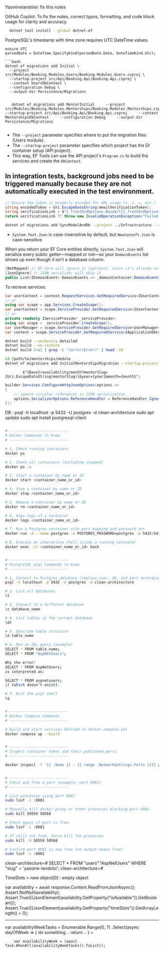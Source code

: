 Yasminelandolsi: fix this notes

GitHub Copilot: To fix the notes, correct typos, formatting, and code block usage for clarity and accuracy.

```bash
  dotnet tool install --global dotnet-ef
```

PostgreSQL's timestamp with time zone requires UTC DateTime values.

```
ensure UTC
parsedDate = DateTime.SpecifyKind(parsedDate.Date, DateTimeKind.Utc);
```

````
```bash
dotnet ef migrations add Initial \
  --project src/Modules/Booking.Modules.Users/Booking.Modules.Users.csproj \
  --startup-project src/Api/Booking.Api/Booking.Api.csproj \
  --context UsersDbContext \
  --configuration Debug \
  --output-dir Persistence/Migrations


   dotnet ef migrations add MentorInitial     --project src/Modules/Booking.Modules.Mentorships/Booking.Modules.Mentorships.csproj     --startup-project src/Api/Booking.Api/Booking.Api.csproj     --context MentorshipsDbContext     --configuration Debug     --output-dir Persistence/Migrations


````

- The `--project` parameter specifies where to put the migration files (Users module).
- The `--startup-project` parameter specifies which project has the DI container setup (API project).
- This way, EF Tools can use the API project's `Program.cs` to build the services and create the `DbContext`.

## In integration tests, background jobs need to be triggered manually because they are not automatically executed in the test environment.

```csharp
// Ensure the token is properly encoded for URL usage (+, /, =, etc.)
string encodedToken = Uri.EscapeDataString(emailVerificationToken);
string verificationLink = $"{_frontEndOptions.BaseUrl}{_frontEndOptions.EmailVerificationPagePath}?token={encodedToken}&email={emailAddress}";
return verificationLink ?? throw new InvalidOperationException("Failed to generate verification link.");
```

```bash
dotnet ef migrations add SyncModelAndDb --project ../Infrastructure --startup-project .
```

- `System.Text.Json` is case-insensitive by default, but `Newtonsoft.Json` is case-sensitive.

When you return your EF Core entities directly, `System.Text.Json` will serialize every public getter—mapped or not—so
your `DomainEvents` list shows up even though it isn’t a database column.

```csharp
[NotMapped] // EF Core will ignore it (optional, since it’s already not mapped)
[JsonIgnore] // JSON serializer will skip it
public List<IDomainEvent> DomainEvents => _domainContainer.DomainEvents;
```

To retrieve services:

```csharp
var userContext = context.RequestServices.GetRequiredService<IUserContext>();
// or
using var scope = app.Services.CreateScope();
var userContext = scope.ServiceProvider.GetRequiredService<IUserContext>();
// or
private readonly IServiceProvider _serviceProvider;
using var scope = _serviceProvider.CreateScope();
var userManager = scope.ServiceProvider.GetRequiredService<UserManager<User>>();
var context = scope.ServiceProvider.GetRequiredService<IApplicationDbContext>();
```

```bash
dotnet build --verbosity detailed
dotnet build --no-restore
dotnet build 2>&1 | grep -E "(error|Error)" | head -10
```

```bash
cd /path/to/mentorships/module
dotnet ef migrations add InitialMentorshipsMigration --startup-project ../Api/Booking.Api
```

            $"{Base}/availability/month?mentorSlug={Uri.EscapeDataString(mentorSlug)}&year={year}&month={month}";

```csharp
builder.Services.ConfigureHttpJsonOptions(options =>
{
    // ignore circular references in JSON serialization 
    options.SerializerOptions.ReferenceHandler = ReferenceHandler.IgnoreCycles;
});
```

DB :
psql -h localhost -p 5432 -U postgres -d clean-architecture
sudo apt update
sudo apt install postgresql-client

```bash

# ---------------------------
# Docker Commands to Know
# ---------------------------

# 1. Check running containers
docker ps

# 2. Check all containers (including stopped)
docker ps -a

# 3. Start a container by name or ID
docker start <container_name_or_id>

# 4. Stop a container by name or ID
docker stop <container_name_or_id>

# 5. Remove a container by name or ID
docker rm <container_name_or_id>

# 6. View logs of a container
docker logs <container_name_or_id>

# 7. Run a Postgres container with port mapping and password set
docker run -d --name postgres -e POSTGRES_PASSWORD=postgres -p 5432:5432 postgres:latest

# 8. Execute an interactive shell inside a running container
docker exec -it <container_name_or_id> bash


# ---------------------------
# PostgreSQL psql Commands to Know
# ---------------------------

# 1. Connect to Postgres database (replace user, db, and port accordingly)
psql -h localhost -p 5432 -U postgres -d clean-architecture

# 2. List all databases
\l

# 3. Connect to a different database
\c database_name

# 4. List tables in the current database
\dt

# 5. Describe table structure
\d table_name

# 6. Run an SQL query (example)
SELECT * FROM table_name;
SELECT * FROM "AspNetUsers";

Why the error?
SELECT * FROM AspNetUsers;
is interpreted as:

SELECT * FROM aspnetusers;
// (which doesn’t exist).

# 7. Exit the psql shell
\q


# ---------------------------
# Docker Compose Commands
# ---------------------------

# Build and start services defined in docker-compose.yml
docker compose up --build


# ---------------------------
# Inspect container names and their published ports
# ---------------------------

docker inspect -f '{{ .Name }} - {{ range .NetworkSettings.Ports }}{{ println . }}{{ end }}' $(docker ps -q)


# ---------------------------
# Check and free a port (example: port 8081)
# ---------------------------

# List processes using port 8081
sudo lsof -i :8081

# Manually kill docker-proxy or other processes blocking port 8081
sudo kill 50559 50568

# Check again if port is free
sudo lsof -i :8081

# If still not free, force kill the processes
sudo kill -9 50559 50568

# Confirm port 8081 is now free (no output means free)
sudo lsof -i :8081

```

clean-architecture=# SELECT *
FROM "users"."AspNetUsers"
WHERE "slug" = 'yassine-landolsi';
clean-architecture=# 




TimeSlots = new object[0]  : empty object 

var availability = await response.Content.ReadFromJsonAsync<dynamic>();
Assert.NotNull(availability);
Assert.True(((JsonElement)availability.GetProperty("isAvailable")).GetBoolean());
Assert.True(((JsonElement)availability.GetProperty("timeSlots")).GetArrayLength() > 0);


---

var availabilityWeekTasks = Enumerable.Range(0, 7)
.Select(async dayOfWeek =>
{ do something .. return .. } = 

        var availabilityWeek = (await Task.WhenAll(availabilityWeekTasks)).ToList();
